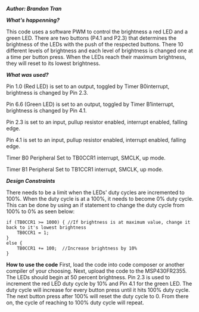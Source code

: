 ***Author: Brandon Tran***



***What's happenning?***

This code uses a software PWM to control the brightness a red LED and a green LED. There are two buttons (P4.1 and P2.3) that determines the brightness of the LEDs with the push of the respected buttons. There 10 different levels of brightness and each level of brightness is changed one at a time per button press. When the LEDs reach their maximum brightness, they will reset to its lowest brightness.

***What was used?***

Pin 1.0 (Red LED) is set to an output, toggled by Timer B0interrupt, brightness is changed by Pin 2.3.

Pin 6.6 (Green LED) is set to an output, toggled by Timer B1interrupt, brightness is changed by Pin 4.1.

Pin 2.3 is set to an input, pullup resistor enabled, interrupt enabled, falling edge.

Pin 4.1 is set to an input, pullup resistor enabled, interrupt enabled, falling edge.

Timer B0 Peripheral
Set to TB0CCR1 interrupt, SMCLK, up mode.

Timer B1 Peripheral
Set to TB1CCR1 interrupt, SMCLK, up mode.

***Design Constraints***

There needs to be a limit when the LEDs' duty cycles are incremented to 100%. When the duty cycle is at a 100%, it needs to become 0% duty cycle. This can be done by using an if statement to change the duty cycle from 100% to 0% as seen below:

    if (TB0CCR1 >= 1000) { //If brightness is at maximum value, change it back to it's lowest brightness
        TB0CCR1 = 1;
    }
    else {
        TB0CCR1 += 100;  //Increase brightness by 10%
    }

**How to use the code**
First, load the code into code composer or another compiler of your choosing. Next, upload the code to the MSP430FR2355. The LEDs should begin at 50 percent brightness. Pin 2.3 is used to increment the red LED duty cycle by 10% and Pin 4.1 for the green LED. The duty cycle will increase for every button press until it hits 100% duty cycle. The next button press after 100% will reset the duty cycle to 0. From there on, the cycle of reaching to 100% duty cycle will repeat.
